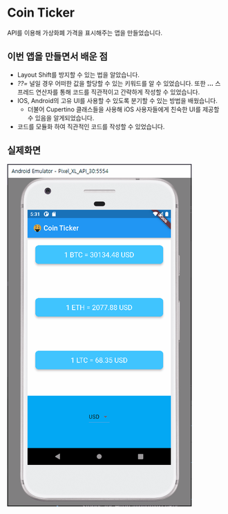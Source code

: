 # Coin Ticker

API를 이용해 가상화폐 가격을 표시해주는 앱을 만들었습니다.

## 이번 앱을 만들면서 배운 점

- Layout Shift를 방지할 수 있는 법을 알았습니다.
- *??=* 널일 경우 어떠한 값을 할당할 수 있는 키워드를 알 수 있었습니다. 또한 **...** 스프레드 연산자를 통해 코드를 직관적이고 간략하게 작성할 수 있었습니다.
- IOS, Android의 고유 UI를 사용할 수 있도록 분기할 수 있는 방법을 배웠습니다.
  - 더불어 Cupertino 클래스들을 사용해 iOS 사용자들에게 친숙한 UI를 제공할 수 있음을 알게되었습니다.
- 코드를 모듈화 하여 직관적인 코드를 작성할 수 있었습니다.

## 실제화면

![android1](./picture/snapshot.gif)

